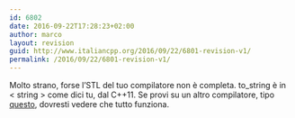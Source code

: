 ```yaml
---
id: 6802
date: 2016-09-22T17:28:23+02:00
author: marco
layout: revision
guid: http://www.italiancpp.org/2016/09/22/6801-revision-v1/
permalink: /2016/09/22/6801-revision-v1/
---
```

Molto strano, forse l&#8217;STL del tuo compilatore non è completa. to_string è in < string > come dici tu, dal C++11. Se provi su un altro compilatore, tipo <a href="http://italiancpp.org/compiler" target="_blank">questo</a>, dovresti vedere che tutto funziona.